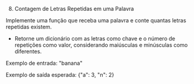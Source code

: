 8) Contagem de Letras Repetidas em uma Palavra

Implemente uma função que receba uma palavra e conte quantas letras repetidas existem.

- Retorne um dicionário com as letras como chave e o número de repetições como valor, considerando maiúsculas e minúsculas como diferentes.

Exemplo de entrada:
"banana"

Exemplo de saída esperada:
{"a": 3, "n": 2}

